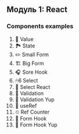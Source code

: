 ## Модуль 1: React

### Components examples

1. 🚀 Value
2. 🏞️ State
3. ✏️ Small Form
4. 🏗️ Big Form
5. 🎧 Sore Hook
6. 🖱6️ Select
7. 🔐 Select React
8. 🧪 Validation
9. 📜 Validation Yup
10. 🎯 useRef
11. ⏲ Ref Counter
12. 📝 Form Hook
13. 📑 Form Hook Yup
